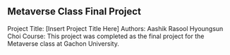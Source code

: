 ## Metaverse Class Final Project
Project Title: [Insert Project Title Here]
Authors:
Aashik Rasool
Hyoungsun Choi
Course:
This project was completed as the final project for the Metaverse class at Gachon University.

